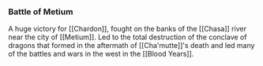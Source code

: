 ### Battle of Metium

A huge victory for [[Chardon]], fought on the banks of the [[Chasa]] river near the city of [[Metium]]. Led to the total destruction of the conclave of dragons that formed in the aftermath of [[Cha'mutte]]'s death and led many of the battles and wars in the west in the [[Blood Years]]. 

